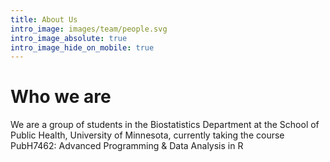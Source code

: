 ```yaml
---
title: About Us
intro_image: images/team/people.svg
intro_image_absolute: true
intro_image_hide_on_mobile: true
---
```


# Who we are

We are a group of students in the Biostatistics Department at the School of Public Health, University of Minnesota, currently taking the course PubH7462: Advanced Programming & Data Analysis in R
